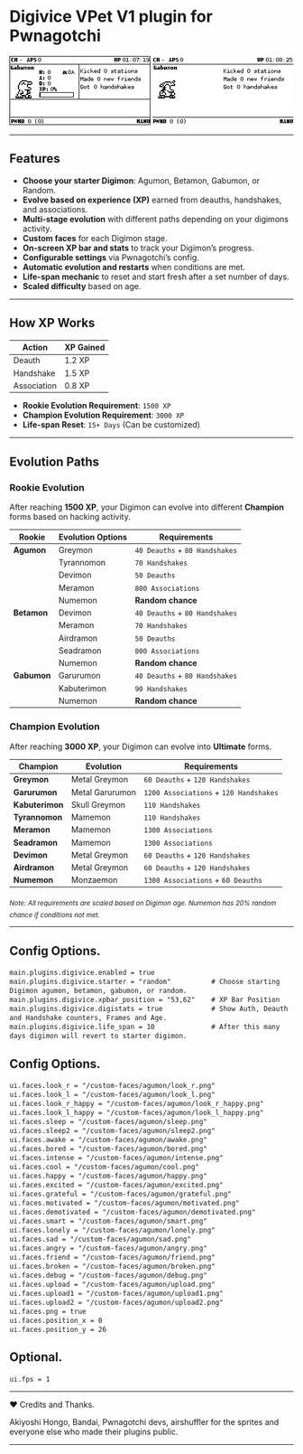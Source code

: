 # Digivice VPet V1 plugin for Pwnagotchi

![Alt text](preview.png) ![Alt text](preview1.png)


---

## Features

- **Choose your starter Digimon**: Agumon, Betamon, Gabumon, or Random.
- **Evolve based on experience (XP)** earned from deauths, handshakes, and associations.
- **Multi-stage evolution** with different paths depending on your digimons activity.
- **Custom faces** for each Digimon stage.
- **On-screen XP bar and stats** to track your Digimon’s progress.
- **Configurable settings** via Pwnagotchi’s config.
- **Automatic evolution and restarts** when conditions are met.
- **Life-span mechanic** to reset and start fresh after a set number of days.
- **Scaled difficulty** based on age.
---

## How XP Works

| Action       | XP Gained  |
|-------------|-----------|
| Deauth      | 1.2 XP    |
| Handshake   | 1.5 XP    |
| Association | 0.8 XP    |

- **Rookie Evolution Requirement**: `1500 XP`
- **Champion Evolution Requirement**: `3000 XP`
- **Life-span Reset**: `15+ Days` (Can be customized)

---

## Evolution Paths

### **Rookie Evolution**
After reaching **1500 XP**, your Digimon can evolve into different **Champion** forms based on hacking activity.

| Rookie    | Evolution Options | Requirements |
|-----------|------------------|-------------|
| **Agumon**  | Greymon  | `40 Deauths` + `80 Handshakes` |
|           | Tyrannomon  | `70 Handshakes` |
|           | Devimon  | `50 Deauths` |
|           | Meramon  | `800 Associations` |
|           | Numemon  | **Random chance** |
| **Betamon**  | Devimon  | `40 Deauths` + `80 Handshakes` |
|           | Meramon  | `70 Handshakes` |
|           | Airdramon  | `50 Deauths` |
|           | Seadramon  | `800 Associations` |
|           | Numemon  | **Random chance** |
| **Gabumon** | Garurumon  | `40 Deauths` + `80 Handshakes` |
|           | Kabuterimon  | `90 Handshakes` |
|           | Numemon  | **Random chance** |

### **Champion Evolution**
After reaching **3000 XP**, your Digimon can evolve into **Ultimate** forms.

| Champion | Evolution | Requirements |
|----------|-----------|-------------|
| **Greymon** | Metal Greymon | `60 Deauths` + `120 Handshakes` |
| **Garurumon** | Metal Garurumon | `1200 Associations` + `120 Handshakes` |
| **Kabuterimon** | Skull Greymon | `110 Handshakes` |
| **Tyrannomon** | Mamemon | `110 Handshakes` |
| **Meramon** | Mamemon | `1300 Associations` |
| **Seadramon** | Mamemon | `1300 Associations` |
| **Devimon** | Metal Greymon | `60 Deauths` + `120 Handshakes` |
| **Airdramon** | Metal Greymon | `60 Deauths` + `120 Handshakes` |
| **Numemon** | Monzaemon | `1300 Associations` + `60 Deauths` |


<sub><em>Note: All requirements are scaled based on Digimon age. Numemon has 20% random chance if conditions not met.</em></sub>

---




## Config Options.

```
main.plugins.digivice.enabled = true
main.plugins.digivice.starter = "random"          # Choose starting Digimon agumon, betamon, gabumon, or random.
main.plugins.digivice.xpbar_position = "53,62"    # XP Bar Position
main.plugins.digivice.digistats = true            # Show Auth, Deauth and Handshake counters, Frames and Age.
main.plugins.digivice.life_span = 10              # After this many days digimon will revert to starter digimon.
```

## Config Options.
```
ui.faces.look_r = "/custom-faces/agumon/look_r.png"
ui.faces.look_l = "/custom-faces/agumon/look_l.png"
ui.faces.look_r_happy = "/custom-faces/agumon/look_r_happy.png"
ui.faces.look_l_happy = "/custom-faces/agumon/look_l_happy.png"
ui.faces.sleep = "/custom-faces/agumon/sleep.png"
ui.faces.sleep2 = "/custom-faces/agumon/sleep2.png"
ui.faces.awake = "/custom-faces/agumon/awake.png"
ui.faces.bored = "/custom-faces/agumon/bored.png"
ui.faces.intense = "/custom-faces/agumon/intense.png"
ui.faces.cool = "/custom-faces/agumon/cool.png"
ui.faces.happy = "/custom-faces/agumon/happy.png"
ui.faces.excited = "/custom-faces/agumon/excited.png"
ui.faces.grateful = "/custom-faces/agumon/grateful.png"
ui.faces.motivated = "/custom-faces/agumon/motivated.png"
ui.faces.demotivated = "/custom-faces/agumon/demotivated.png"
ui.faces.smart = "/custom-faces/agumon/smart.png"
ui.faces.lonely = "/custom-faces/agumon/lonely.png"
ui.faces.sad = "/custom-faces/agumon/sad.png"
ui.faces.angry = "/custom-faces/agumon/angry.png"
ui.faces.friend = "/custom-faces/agumon/friend.png"
ui.faces.broken = "/custom-faces/agumon/broken.png"
ui.faces.debug = "/custom-faces/agumon/debug.png"
ui.faces.upload = "/custom-faces/agumon/upload.png"
ui.faces.upload1 = "/custom-faces/agumon/upload1.png"
ui.faces.upload2 = "/custom-faces/agumon/upload2.png"
ui.faces.png = true
ui.faces.position_x = 0
ui.faces.position_y = 26

```

## Optional. 
```
ui.fps = 1
```







---



❤️ Credits and Thanks.


Akiyoshi Hongo, Bandai, Pwnagotchi devs, airshuffler for the sprites and everyone else who made their plugins public. 




---



